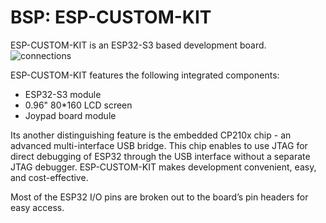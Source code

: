 # BSP: ESP-CUSTOM-KIT

ESP-CUSTOM-KIT is an ESP32-S3 based development board.
![connections](https://user-images.githubusercontent.com/27758688/232748529-9f0a70ac-388b-4875-bcd9-696274a9701d.jpg)

ESP-CUSTOM-KIT features the following integrated components:

* ESP32-S3 module
* 0.96" 80*160 LCD screen
* Joypad board module

Its another distinguishing feature is the embedded CP210x chip - an advanced multi-interface USB bridge. This chip enables to use JTAG for direct debugging of ESP32 through the USB interface without a separate JTAG debugger. ESP-CUSTOM-KIT makes development convenient, easy, and cost-effective.

Most of the ESP32 I/O pins are broken out to the board’s pin headers for easy access.
